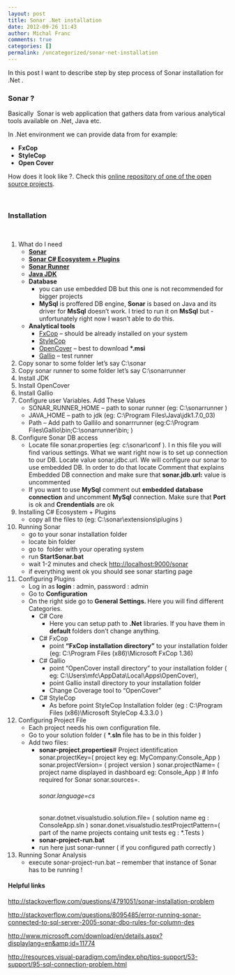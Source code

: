 ```yaml
---
layout: post
title: Sonar .Net installation
date: 2012-09-26 11:43
author: Michal Franc
comments: true
categories: []
permalink: /uncategorized/sonar-net-installation
---
```

In this post I want to describe step by step process of Sonar installation for .Net .
<h3>Sonar ?</h3>
Basically  Sonar<strong> </strong>is web application that gathers data from various analytical tools available on .Net, Java <strong></strong>etc.

In .Net environment we can provide data from for example:
<ul>
	<li><strong>FxCop </strong></li>
	<li><strong>StyleCop </strong></li>
	<li><strong>Open Cover </strong></li>
</ul>
How does it look like ?. Check this <a href="http://nemo.sonarsource.org/">online repository of one of the open source projects</a>.

&nbsp;
<h3>Installation</h3>
&nbsp;
<ol>
	<li>What do I need
<ul>
	<li><a href="http://www.sonarsource.org/downloads/"><strong>Sonar</strong></a><strong> </strong></li>
	<li><a href="http://docs.codehaus.org/download/attachments/201228384/CSharpPluginsEcosystem-1.4.zip?version=2&amp;modificationDate=1347376166648"><strong>Sonar C# Ecosystem + Plugins</strong></a></li>
	<li><a href="http://docs.codehaus.org/display/SONAR/Installing+and+Configuring+Sonar+Runner"><strong>Sonar Runner</strong></a></li>
	<li><a href="http://www.oracle.com/technetwork/java/javase/downloads/index.html"><strong>Java JDK</strong></a></li>
	<li><strong>Database</strong>
<ul>
	<li>you can use embedded DB but this one is not recommended for bigger projects</li>
	<li><strong>MySql</strong> is proffered DB engine, <strong>Sonar</strong> is based on Java and its driver for <strong>MsSql</strong> doesn’t work. I tried to run it on <strong>MsSql</strong> but -unfortunately right now I wasn’t able to do this.</li>
</ul>
</li>
	<li><strong>Analytical tools</strong>
<ul>
	<li><a href="http://www.microsoft.com/en-us/download/details.aspx?id=6544">FxCop</a> – should be already installed on your system</li>
	<li><a href="http://stylecop.codeplex.com">StyleCop</a></li>
	<li><a href="https://github.com/sawilde/opencover/downloads">OpenCover</a> – best to download <strong>*.msi</strong></li>
	<li><a href="http://www.gallio.org/">Gallio</a> – test runner</li>
</ul>
</li>
</ul>
</li>
	<li>Copy sonar to some folder let’s say C:\sonar</li>
	<li>Copy sonar runner to some folder let’s say C:\sonarrunner</li>
	<li>Install JDK</li>
	<li>Install OpenCover</li>
	<li>Install Gallio</li>
	<li>Configure user Variables. Add These Values
<ul>
	<li>SONAR_RUNNER_HOME – path to sonar runner (eg: C:\sonarrunner )</li>
	<li>JAVA_HOME – path to jdk (eg: C:\Program Files\Java\jdk1.7.0_03)</li>
	<li>Path – Add path to Gallilo and sonarrrunner (eg:C:\Program Files\Gallio\bin;C:\sonarrunner\bin; )</li>
</ul>
</li>
	<li>Configure Sonar DB access
<ul>
	<li>Locate file sonar.properties (eg: c:\sonar\conf ). I n this file you will find various settings. What we want right now is to set up connection to our DB. Locate value sonar.jdbc.url. We will configure our sonar to use embedded DB. In order to do that locate Comment that explains Embedded DB connection and make sure that <strong>sonar.jdb.url:</strong> value is uncommented</li>
	<li>If you want to use <strong>MySql</strong> comment out <strong>embedded database connection</strong> and uncomment <strong>MySql</strong> connection. Make sure that <strong>Port</strong> is ok and <strong>Crendentials</strong> are ok</li>
</ul>
</li>
	<li>Installing C# Ecosystem + Plugins
<ul>
	<li>copy all the files to (eg: C:\sonar\extensions\plugins )</li>
</ul>
</li>
	<li>Running Sonar
<ul>
	<li>go to your sonar installation folder</li>
	<li>locate bin folder</li>
	<li>go to  folder with your operating system</li>
	<li>run <strong>StartSonar.bat</strong></li>
	<li>wait 1-2 minutes and check <a href="http://localhost:9000/sonar">http://localhost:9000/sonar</a></li>
	<li>if everything went ok you should see sonar starting page</li>
</ul>
</li>
	<li>Configuring Plugins
<ul>
	<li>Log in as <strong>login</strong> : admin, password : admin</li>
	<li>Go to <strong>Configuration</strong></li>
	<li>On the right side go to <strong>General Settings. </strong>Here you will find different Categories.
<ul>
	<li>C# Core
<ul>
	<li>Here you can setup path to <strong>.Net</strong> libraries. If you have them in <strong>default </strong>folders don’t change anything.</li>
</ul>
</li>
	<li>C# FxCop
<ul>
	<li>point <strong>“FxCop installation directory”</strong> to your installation folder (eg: C:\Program Files (x86)\Microsoft FxCop 1.36)</li>
</ul>
</li>
	<li>C# Gallio
<ul>
	<li>point “OpenCover install directory” to your installation folder ( eg: C:\Users\mfc\AppData\Local\Apps\OpenCover),</li>
	<li>point Gallio install directory to your installation folder</li>
	<li>Change Coverage tool to “OpenCover”</li>
</ul>
</li>
	<li>C# StyleCop
<ul>
	<li>As before point StyleCop Installation folder (eg : C:\Program Files (x86)\Microsoft StyleCop 4.3.3.0 )</li>
</ul>
</li>
</ul>
</li>
</ul>
</li>
	<li>Configuring Project File
<ul>
	<li>Each project needs his own configuration file.</li>
	<li>Go to your solution folder ( <strong>*.sln</strong> file has to be in this folder )</li>
	<li>Add two files:
<ul>
	<li><strong>sonar-project.properties</strong># Project identification
sonar.projectKey=( project key eg: MyCompany:Console_App )
sonar.projectVersion= ( project version )
sonar.projectName= ( project name displayed in dashboard eg: Console_App )
# Info required for Sonar
sonar.sources=.&nbsp;
<h6>sonar.language=cs</h6>
sonar.dotnet.visualstudio.solution.file= ( solution name eg : ConsoleApp.sln )
sonar.donet.visualstudio.testProjectPattern=( part of the name projects containg unit tests eg : *.Tests )</li>
	<li><strong>sonar-project-run.bat</strong></li>
	<li>run here just sonar-runner ( if you configured path correctly )</li>
</ul>
</li>
</ul>
</li>
	<li>Running Sonar Analysis
<ul>
	<li>execute sonar-project-run.bat – remember that instance of Sonar has to be running !</li>
</ul>
</li>
</ol>
<h4>Helpful links</h4>
<a href="http://stackoverflow.com/questions/4791051/sonar-installation-problem">http://stackoverflow.com/questions/4791051/sonar-installation-problem</a>

<a href="http://stackoverflow.com/questions/8095485/error-running-sonar-connected-to-sql-server-2005-sonar-dbo-rules-for-column-des">http://stackoverflow.com/questions/8095485/error-running-sonar-connected-to-sql-server-2005-sonar-dbo-rules-for-column-des</a>

<a href="http://www.microsoft.com/download/en/details.aspx?displaylang=en&amp;id=11774">http://www.microsoft.com/download/en/details.aspx?displaylang=en&amp;id=11774</a>

<a href="http://resources.visual-paradigm.com/index.php/tips-support/53-support/95-sql-connection-problem.html">http://resources.visual-paradigm.com/index.php/tips-support/53-support/95-sql-connection-problem.html</a>
